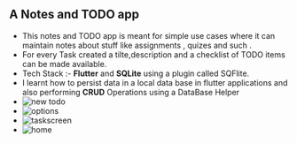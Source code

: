 ## A Notes and TODO app

 - This notes and TODO app is meant for simple use cases where it can maintain notes about stuff like assignments , quizes  and such .
 - For every Task created a tilte,description and a checklist of TODO items can be made available.
 - Tech Stack :- **Flutter** and **SQLite** using a plugin called SQFlite.
 - I learnt how to persist data in a local data base in flutter applications and also performing **CRUD** Operations using a DataBase Helper
 - ![new todo](https://user-images.githubusercontent.com/37980605/118358175-478e5280-b59b-11eb-962b-c0f20cbda59b.png)  
 - ![options](https://user-images.githubusercontent.com/37980605/118358177-49581600-b59b-11eb-822e-d7dace263013.png)  
 - ![taskscreen](https://user-images.githubusercontent.com/37980605/118358178-49f0ac80-b59b-11eb-9c35-28960cf9b78f.png)  
 - ![home](https://user-images.githubusercontent.com/37980605/118358181-4b21d980-b59b-11eb-94e4-10c247302436.png)  



